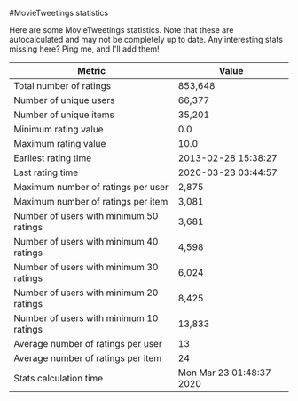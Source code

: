 #MovieTweetings statistics

Here are some MovieTweetings statistics. Note that these are autocalculated and may not be completely up to date. Any interesting stats missing here? Ping me, and I'll add them!

Metric | Value
--- | ---
Total number of ratings                 | 853,648
Number of unique users                  | 66,377
Number of unique items                  | 35,201
Minimum rating value                    | 0.0
Maximum rating value                    | 10.0
Earliest rating time                    | 2013-02-28 15:38:27
Last rating time                        | 2020-03-23 03:44:57
Maximum number of ratings per user      | 2,875
Maximum number of ratings per item      | 3,081
Number of users with minimum 50 ratings | 3,681
Number of users with minimum 40 ratings | 4,598
Number of users with minimum 30 ratings | 6,024
Number of users with minimum 20 ratings | 8,425
Number of users with minimum 10 ratings | 13,833
Average number of ratings per user      | 13
Average number of ratings per item      | 24
Stats calculation time                  | Mon Mar 23 01:48:37 2020

